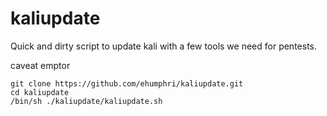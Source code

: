 # kaliupdate
Quick and dirty script to update kali with a few tools we need for pentests. 

caveat emptor

```
git clone https://github.com/ehumphri/kaliupdate.git
cd kaliupdate
/bin/sh ./kaliupdate/kaliupdate.sh
```
